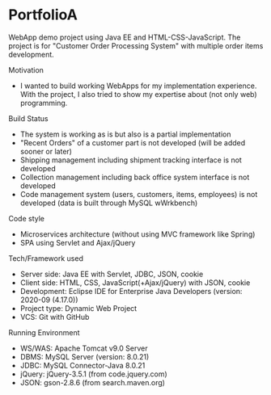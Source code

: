 # PortfolioA
WebApp demo project using Java EE and HTML-CSS-JavaScript. The project is for "Customer Order Processing System" with multiple order items development.

Motivation
- I wanted to build working WebApps for my implementation experience. With the project, I also tried to show my expertise about (not only web) programming.

Build Status
- The system is working as is but also is a partial implementation
- "Recent Orders" of a customer part is not developed (will be added sooner or later)
- Shipping management including shipment tracking interface is not developed
- Collection management including back office system interface is not developed
- Code management system (users, customers, items, employees) is not developed (data is built through MySQL wWrkbench)

Code style
- Microservices architecture (without using MVC framework like Spring)
- SPA using Servlet and Ajax/jQuery

Tech/Framework used
- Server side: Java EE with Servlet, JDBC, JSON, cookie
- Client side: HTML, CSS, JavaScript(+Ajax/jQuery) with JSON, cookie
- Development: Eclipse IDE for Enterprise Java Developers (version: 2020-09 (4.17.0))
- Project type: Dynamic Web Project
- VCS: Git with GitHub

Running Environment
- WS/WAS: Apache Tomcat v9.0 Server
- DBMS: MySQL Server (version: 8.0.21)
- JDBC: MySQL Connector-Java 8.0.21
- jQuery: jQuery-3.5.1 (from code.jquery.com)
- JSON: gson-2.8.6   (from search.maven.org)





